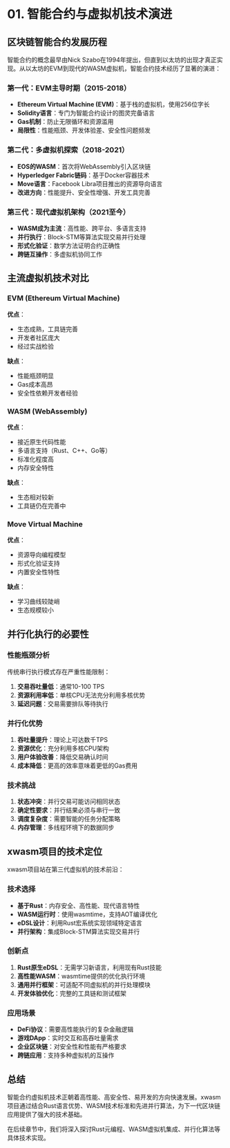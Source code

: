 # 01. 智能合约与虚拟机技术演进

## 区块链智能合约发展历程

智能合约的概念最早由Nick Szabo在1994年提出，但直到以太坊的出现才真正实现。从以太坊的EVM到现代的WASM虚拟机，智能合约技术经历了显著的演进：

### 第一代：EVM主导时期（2015-2018）
- **Ethereum Virtual Machine (EVM)**：基于栈的虚拟机，使用256位字长
- **Solidity语言**：专门为智能合约设计的图灵完备语言
- **Gas机制**：防止无限循环和资源滥用
- **局限性**：性能瓶颈、开发体验差、安全性问题频发

### 第二代：多虚拟机探索（2018-2021）
- **EOS的WASM**：首次将WebAssembly引入区块链
- **Hyperledger Fabric链码**：基于Docker容器技术
- **Move语言**：Facebook Libra项目推出的资源导向语言
- **改进方向**：性能提升、安全性增强、开发工具完善

### 第三代：现代虚拟机架构（2021至今）
- **WASM成为主流**：高性能、跨平台、多语言支持
- **并行执行**：Block-STM等算法实现交易并行处理
- **形式化验证**：数学方法证明合约正确性
- **跨链互操作**：多虚拟机协同工作

## 主流虚拟机技术对比

### EVM (Ethereum Virtual Machine)
**优点**：
- 生态成熟，工具链完善
- 开发者社区庞大
- 经过实战检验

**缺点**：
- 性能瓶颈明显
- Gas成本高昂
- 安全性依赖开发者经验

### WASM (WebAssembly)
**优点**：
- 接近原生代码性能
- 多语言支持（Rust、C++、Go等）
- 标准化程度高
- 内存安全特性

**缺点**：
- 生态相对较新
- 工具链仍在完善中

### Move Virtual Machine
**优点**：
- 资源导向编程模型
- 形式化验证支持
- 内置安全性特性

**缺点**：
- 学习曲线较陡峭
- 生态规模较小

## 并行化执行的必要性

### 性能瓶颈分析
传统串行执行模式存在严重性能限制：

1. **交易吞吐量低**：通常10-100 TPS
2. **资源利用率低**：单核CPU无法充分利用多核优势
3. **延迟问题**：交易需要排队等待执行

### 并行化优势
1. **吞吐量提升**：理论上可达数千TPS
2. **资源优化**：充分利用多核CPU架构
3. **用户体验改善**：降低交易确认时间
4. **成本降低**：更高的效率意味着更低的Gas费用

### 技术挑战
1. **状态冲突**：并行交易可能访问相同状态
2. **确定性要求**：并行结果必须与串行一致
3. **调度复杂度**：需要智能的任务分配策略
4. **内存管理**：多线程环境下的数据同步

## xwasm项目的技术定位

xwasm项目站在第三代虚拟机的技术前沿：

### 技术选择
- **基于Rust**：内存安全、高性能、现代语言特性
- **WASM运行时**：使用wasmtime，支持AOT编译优化
- **eDSL设计**：利用Rust宏系统实现领域特定语言
- **并行架构**：集成Block-STM算法实现交易并行

### 创新点
1. **Rust原生eDSL**：无需学习新语言，利用现有Rust技能
2. **高性能WASM**：wasmtime提供的优化执行环境
3. **通用并行框架**：可适配不同虚拟机的并行处理模块
4. **开发体验优化**：完整的工具链和测试框架

### 应用场景
- **DeFi协议**：需要高性能执行的复杂金融逻辑
- **游戏DApp**：实时交互和高吞吐量需求
- **企业区块链**：对安全性和性能有严格要求
- **跨链应用**：支持多种虚拟机的互操作

## 总结

智能合约虚拟机技术正朝着高性能、高安全性、易开发的方向快速发展。xwasm项目通过结合Rust语言优势、WASM技术标准和先进并行算法，为下一代区块链应用提供了强大的技术基础。

在后续章节中，我们将深入探讨Rust元编程、WASM虚拟机集成、并行化算法等具体技术实现。